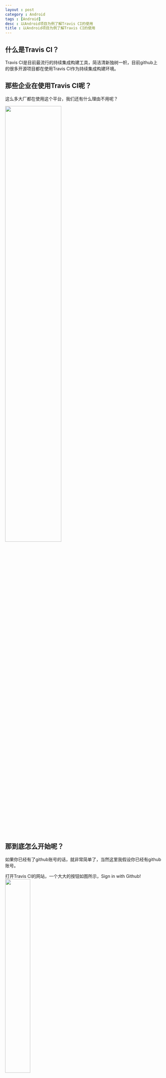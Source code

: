 ```yaml
---
layout : post 
category : Android
tags : [Android]
desc : 以Android项目为例了解Travis CI的使用
title : 以Android项目为例了解Travis CI的使用
---
```


## 什么是Travis CI？
Travis CI是目前最流行的持续集成构建工具，简洁清新独树一帜，目前github上的很多开源项目都在使用Travis CI作为持续集成构建环境。

## 那些企业在使用Travis CI呢？
这么多大厂都在使用这个平台，我们还有什么理由不用呢？

<img src="/content/resources/AA8DF8B613BFD0B7B1AF69AEE8B33B66.jpg" width="60%">

## 那到底怎么开始呢？
如果你已经有了github账号的话，就非常简单了，当然这里我假设你已经有github账号。

打开Travis CI的网站，一个大大的按钮如图所示，Sign in with Github!
[<img src="/content/resources/780B179AE4ABB48EF773C897AB0B376D.png" width="40%">](https://travis-ci.org/)

登录成功，完成同步后，选择一个需要做持续集成的项目

<img src="/content/resources/62BF35AE3DCECEDCF1262595FD8E7401.jpg" width="80%">
<img src="/content/resources/41BFDE4654F69FEDD4F9C449E7CA0E6A.jpg" width="80%">

到这里，准备工作就做完了，是不是很方便！

## 以CookieBar这个项目为例，看需要几步完成Travis CI的配置！

### 第一步，创建.travis.xml配置文件
这个文件需要放到项目的根目录下。

<img src="/content/resources/5B45C0E9215FD0B7CC2A3ABAAAD0CD56.jpg" width="40%">

### 第二步，简单的配置是必须的
首先是配置环境的环境
```
language: android
jdk: oraclejdk8
```

指定编译Android项目，需要使用到的组件和工具
```
android:
  components:
    # use the latest revision of Android SDK Tools
    - platform-tools
    - tools
    
    # The BuildTools version used by your project
    - build-tools-25.0.2
    
    # The SDK version used to compile your project
    - android-25
    
    # Additional components
    - extra-android-m2repository
```

最后加上需要执行的脚本，这里只需要build通过就可以了，如果还需要测试或者发布，就需要执行其他的脚本了。
```
script: ./gradlew build
```

OK！到此就配置完了，让我们再回顾一下完整的配置文件（靠！就只有TMD几行代码，还需要回顾？你逗我？）

<img src="/content/resources/2C8CA9284FC60435EE9CE74F51C19488.jpg" width="40%">



(为什么要回顾呢？这就不懂了吧，知识点！知识点！要凑字数啊！)

### 第三步，不测试一下吗？
当然，不测试怎么行呢，随便写点commit，push到master分支就可以了，其他的都交给Travis CI自己玩儿！

push成功后，回到Travis CI，发现刚才的项目已经开始构建了，拼命的转菊花！
![7C462529-C69C-4E5F-A608-95AABDB6E95C.png](/content/resources/E1DB545152C5B7E875F3F9973DF11113.jpg)
在无聊的等待过程中，我们能做什么呢？闭上眼睛，默默的祈祷，千万别失败！千万别失败！

<img src="/content/resources/A5DCF9B3AD295B6C7AD50031EAC2200F.jpg" width="30%">

靠！等了许久，终于构建成功了！（汗，还好没有整段垮掉！）
![500D2B92-2C8B-4325-A7F6-57245C2589D9.png](/content/resources/4F24F6A4DBAB58D464F2F19F2AA2FECD.jpg)
<img src="/content/resources/FD559B1535F0F7E7B8C5CB90D7185537.jpg" width="30%">
（细心的人，或许看出来了，第一次其实失败了，build.gradle中少了lintOptions {abortOnError false}，不过和今天的主题没有关系，就忽略吧，上面成功的截图，是第二次构建了）

## 打包APK，发布到fir.im
先声明，我不是fir的推广人员哈，我只是经常是fir而已。

修改根目录中的build.gradle, 加上fir需要的依赖

<img src="/content/resources/40B546E098BEA3097DE4527995541F39.jpg" width="60%">

配置需要打包的项目中的build.gradle
引入插件
```
apply plugin:'im.fir.plugin.gradle'
```
配置fir
```
 fir{
        apiToken '填上fir上的apiToken'
        changeLog '更新日志'
    }
```
<img src="/content/resources/A8EAF3FDA9AE470D11B00908149804CE.png" width="60%">

再修改.travis.xml中, 把gradlew build修改为publishApkRelease

```
script: ./gradlew publishApkRelease
```
<img src="/content/resources/1BC28E83E06DEAAEB19F158D52893105.png" width="60%">

再次提交代码之后，就会自动打包并上传到Fir.im了

<img src="/content/resources/9593064554C53E6C0E618E3B3B660C21.jpg" width="40%">

打包上传就算完了，但仅仅这样肯定不行了，因为我们的APK还没有签名，再配置好签名就OK了！

<img src="/content/resources/972287ED80AF4CD251056EE4D9BEC693.jpg" width="60%">
#### 到目前为止，就完成了自动打包且签名，然后再上传到fir.im的整个流程了！

## 完结
使用Travis CI很简单，总共就几行配置文件而已，分分钟搞定，但要完成从构建，测试和发布，真正的实现持续集成构建，还需要更多的步骤，这里只是一个引子，让更多的人知道和了解Travis CI，但要想更好的利用Travis CI，就需要各位看官自己动手尝试。

## 参考链接
  * [https://docs.travis-ci.com/user/getting-started](https://docs.travis-ci.com/user/getting-started)
  * [https://docs.travis-ci.com/user/languages/android/](https://docs.travis-ci.com/user/languages/android/)
  * [http://blog.fir.im/gradle/](http://blog.fir.im/gradle/)